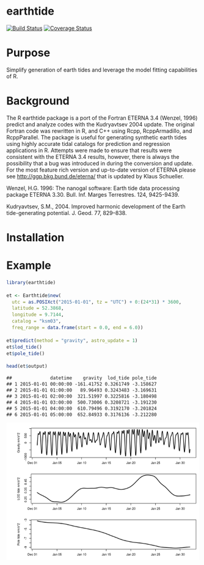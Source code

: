 
earthtide
=========

[![Build Status](https://travis-ci.org/jkennel/earthtide.svg?branch=master)](https://travis-ci.org/jkennel/earthtide) [![Coverage Status](https://img.shields.io/codecov/c/github/jkennel/earthtide/master.svg)](https://codecov.io/github/jkennel/earthtide?branch=master)

Purpose
=======

Simplify generation of earth tides and leverage the model fitting capabilities of R.

Background
==========

The R earthtide package is a port of the Fortran ETERNA 3.4 (Wenzel, 1996) predict and analyze codes with the Kudryavtsev 2004 update. The original Fortran code was rewritten in R, and C++ using Rcpp, RcppArmadillo, and RcppParallel. The package is useful for generating synthetic earth tides using highly accurate tidal catalogs for prediction and regression applications in R. Attempts were made to ensure that results were consistent with the ETERNA 3.4 results, however, there is always the possibility that a bug was introduced in during the conversion and update. For the most feature rich version and up-to-date version of ETERNA please see <http://ggp.bkg.bund.de/eterna/> that is updated by Klaus Schueller.

Wenzel, H.G. 1996: The nanogal software: Earth tide data processing package ETERNA 3.30. Bull. Inf. Marges Terrestres. 124, 9425-9439.

Kudryavtsev, S.M., 2004. Improved harmonic development of the Earth tide-generating potential. J. Geod. 77, 829–838.

Installation
============

Example
=======

``` r
library(earthtide)

et <- Earthtide$new(
  utc = as.POSIXct("2015-01-01", tz = "UTC") + 0:(24*31) * 3600,
  latitude = 52.3868,
  longitude = 9.7144,
  catalog = "ksm03",
  freq_range = data.frame(start = 0.0, end = 6.0))

et$predict(method = "gravity", astro_update = 1)
et$lod_tide()
et$pole_tide()

head(et$output)
```

    ##              datetime    gravity  lod_tide pole_tide
    ## 1 2015-01-01 00:00:00 -161.41752 0.3261749 -3.158627
    ## 2 2015-01-01 01:00:00   89.96493 0.3243483 -3.169631
    ## 3 2015-01-01 02:00:00  321.51997 0.3225816 -3.180498
    ## 4 2015-01-01 03:00:00  500.73006 0.3208721 -3.191230
    ## 5 2015-01-01 04:00:00  610.79496 0.3192170 -3.201824
    ## 6 2015-01-01 05:00:00  652.84933 0.3176136 -3.212280

![](README_files/figure-markdown_github/plot-1.png)
